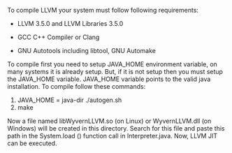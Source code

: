 To compile LLVM your system must follow following requirements:

* LLVM 3.5.0 and LLVM Libraries 3.5.0

* GCC C++ Compiler or Clang

* GNU Autotools including libtool, GNU Automake

To compile first you need to setup JAVA\_HOME environment variable, on many systems it is already setup. But, if it is not setup then you must setup the JAVA\_HOME variable. JAVA\_HOME variable points to the valid java installation. 
To compile follow these commands:

1. JAVA_HOME = java-dir ./autogen.sh
2. make

Now a file named libWyvernLLVM.so (on Linux) or WyvernLLVM.dll (on Windows) will be created in this directory. Search for this file and paste this path in the System.load () function call in Interpreter.java.
Now, LLVM JIT can be executed.
